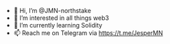 - 👋 Hi, I’m @JMN-northstake
- 👀 I’m interested in all things web3
- 🌱 I’m currently learning Solidity
- 📫 Reach me on Telegram via https://t.me/JesperMN

<!---
JMN-northstake/JMN-northstake is a ✨ special ✨ repository because its `README.md` (this file) appears on your GitHub profile.
You can click the Preview link to take a look at your changes.
--->
